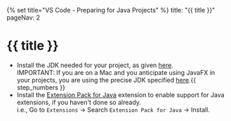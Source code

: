 {% set title="VS Code - Preparing for Java Projects" %}
<frontmatter>
  title: "{{ title }}"
  pageNav: 2
</frontmatter>


<include src="vscode.md#wip-warning" />

# {{ title }}

* Install the JDK needed for your project, as given [here](javaInstallation.md).<br>
   IMPORTANT: If you are on a Mac and you anticipate using JavaFX in your projects, you are using the precise JDK specified [here](javaInstallationMac.md).{{ step_numbers }}
* Install the [Extension Pack for Java](https://marketplace.visualstudio.com/items?itemName=vscjava.vscode-java-pack) extension to enable support for Java extensions, if you haven't done so already.<br>
   i.e., Go to `Extensions` → Search `Extension Pack for Java` → Install.
